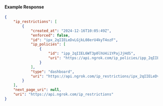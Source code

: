 <!-- Code generated for API Clients. DO NOT EDIT. -->

#### Example Response

```json
{
	"ip_restrictions": [
		{
			"created_at": "2024-12-16T10:05:49Z",
			"enforced": false,
			"id": "ipx_2qIIELeDvLGjkL08erU4kyT4ozF",
			"ip_policies": [
				{
					"id": "ipp_2qIIEL6WT3p0lhU4i1YPajJjHdS",
					"uri": "https://api.ngrok.com/ip_policies/ipp_2qIIEL6WT3p0lhU4i1YPajJjHdS"
				}
			],
			"type": "dashboard",
			"uri": "https://api.ngrok.com/ip_restrictions/ipx_2qIIELeDvLGjkL08erU4kyT4ozF"
		}
	],
	"next_page_uri": null,
	"uri": "https://api.ngrok.com/ip_restrictions"
}
```
